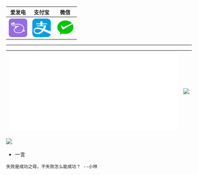 <table align="center">
    <tr>
    <th>爱发电</th>
    <th>支付宝</th>
    <th>微信</th>
    </tr>
    <tr>
        <th>
            <a href="https://afdian.com/a/CoolPlayLin">
                <img width="50" height="50" src="https://raw.githubusercontent.com/CoolPlayLin/CoolPlayLin/master/assets/aifadian.png">
            </a>
        </th>
        <th>
            <a align="center" href="https://raw.githubusercontent.com/CoolPlayLin/CoolPlayLin/master/alipay_qrcode.jpg">
                <img width="50" height="50" src="https://raw.githubusercontent.com/CoolPlayLin/CoolPlayLin/master/assets/alipay.png">
            </a>
        </th>
        <th>
            <a href="https://raw.githubusercontent.com/CoolPlayLin/CoolPlayLin/master/wechatpay_qrcode.png">
                <img width="50" height="50" src="https://raw.githubusercontent.com/CoolPlayLin/CoolPlayLin/master/assets/wechatpay.png">
            </a>
        </th>
    </tr>
</table>

---

| ![](https://raw.githubusercontent.com/CoolPlayLin/CoolPlayLin/master/metrics.classic.svg) | ![](https://github-readme-stats.vercel.app//api?username=CoolPlayLin&count_private=true&show_icons=true&theme=github_dark_dimmed) |
| ----------------------------------------------------------------------------------------- | --------------------------------------------------------------------------------------------------------------------------------- |

[![](https://raw.githubusercontent.com/CoolPlayLin/CoolPlayLin/master/photo.png)](https://github.com/CoolPlayLin)

- 一言

```
失败是成功之母，不失败怎么能成功？ --小林
```
